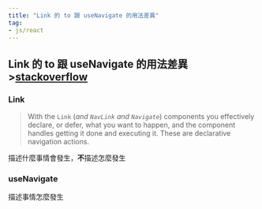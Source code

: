 ```yaml
---
title: "Link 的 to 跟 useNavigate 的用法差異"
tag: 
- js/react
---
```

## Link 的 to 跟 useNavigate 的用法差異>[stackoverflow](https://stackoverflow.com/questions/71781348/difference-between-link-and-usenavigate-from-react-router-dom)


### Link
>With the `Link` (_and `NavLink` and `Navigate`_) components you effectively declare, or defer, what you want to happen, and the component handles getting it done and executing it. These are declarative navigation actions.

描述什麼事情會發生，**不**描述怎麼發生

### useNavigate
描述事情怎麼發生
